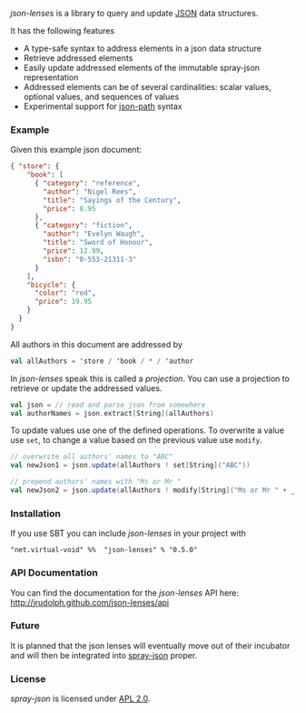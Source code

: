 _json-lenses_ is a library to query and update [JSON] data structures.

It has the following features

 * A type-safe syntax to address elements in a json data structure
 * Retrieve addressed elements
 * Easily update addressed elements of the immutable spray-json representation
 * Addressed elements can be of several cardinalities: scalar values, optional
   values, and sequences of values
 * Experimental support for [json-path] syntax

### Example

Given this example json document:
```json
{ "store": {
    "book": [
      { "category": "reference",
        "author": "Nigel Rees",
        "title": "Sayings of the Century",
        "price": 8.95
      },
      { "category": "fiction",
        "author": "Evelyn Waugh",
        "title": "Sword of Honour",
        "price": 12.99,
        "isbn": "0-553-21311-3"
      }
    ],
    "bicycle": {
      "color": "red",
      "price": 19.95
    }
  }
}
```

All authors in this document are addressed by
```scala
val allAuthors = 'store / 'book / * / 'author
```

In _json-lenses_ speak this is called a _projection_. You can use a projection to retrieve or update the addressed
values.

```scala
val json = // read and parse json from somewhere
val authorNames = json.extract[String](allAuthors)
```

To update values use one of the defined operations. To overwrite a value use `set`, to change a value
based on the previous value use `modify`.

```scala
// overwrite all authors' names to "ABC"
val newJson1 = json.update(allAuthors ! set[String]("ABC"))

// prepend authors' names with "Ms or Mr "
val newJson2 = json.update(allAuthors ! modify[String]("Ms or Mr " + _))
```

### Installation

If you use SBT you can include _json-lenses_ in your project with

    "net.virtual-void" %%  "json-lenses" % "0.5.0"

### API Documentation

You can find the documentation for the _json-lenses_ API here:
<http://jrudolph.github.com/json-lenses/api>

### Future

It is planned that the json lenses will eventually move out of their incubator and
will then be integrated into [spray-json] proper.

### License

_spray-json_ is licensed under [APL 2.0].

[APL 2.0]: http://www.apache.org/licenses/LICENSE-2.0
[JSON]: http://json.org
[spray-json]: https://github.com/spray/spray-json
[json-path]: http://goessner.net/articles/JsonPath/